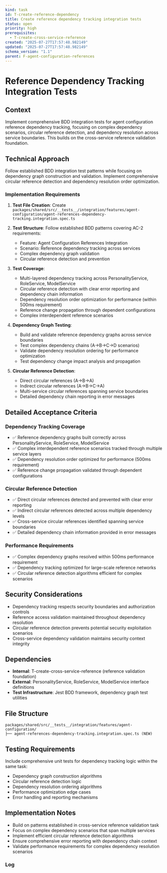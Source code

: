 ```yaml
---
kind: task
id: T-create-reference-dependency
title: Create reference dependency tracking integration tests
status: open
priority: high
prerequisites:
  - T-create-cross-service-reference
created: "2025-07-27T17:57:48.982149"
updated: "2025-07-27T17:57:48.982149"
schema_version: "1.1"
parent: F-agent-configuration-references
---
```


# Reference Dependency Tracking Integration Tests

## Context

Implement comprehensive BDD integration tests for agent configuration reference dependency tracking, focusing on complex dependency scenarios, circular reference detection, and dependency resolution across service boundaries. This builds on the cross-service reference validation foundation.

## Technical Approach

Follow established BDD integration test patterns while focusing on dependency graph construction and validation. Implement comprehensive circular reference detection and dependency resolution order optimization.

### Implementation Requirements

1. **Test File Creation**: Create `packages/shared/src/__tests__/integration/features/agent-configuration/agent-references-dependency-tracking.integration.spec.ts`

2. **Test Structure**: Follow established BDD patterns covering AC-2 requirements:
   - Feature: Agent Configuration References Integration
   - Scenario: Reference dependency tracking across services
   - Complex dependency graph validation
   - Circular reference detection and prevention

3. **Test Coverage**:
   - Multi-layered dependency tracking across PersonalityService, RoleService, ModelService
   - Circular reference detection with clear error reporting and dependency chain information
   - Dependency resolution order optimization for performance (within 500ms requirement)
   - Reference change propagation through dependent configurations
   - Complex interdependent reference scenarios

4. **Dependency Graph Testing**:
   - Build and validate reference dependency graphs across service boundaries
   - Test complex dependency chains (A→B→C→D scenarios)
   - Validate dependency resolution ordering for performance optimization
   - Test dependency change impact analysis and propagation

5. **Circular Reference Detection**:
   - Direct circular references (A→B→A)
   - Indirect circular references (A→B→C→A)
   - Multi-service circular references spanning service boundaries
   - Detailed dependency chain reporting in error messages

## Detailed Acceptance Criteria

### Dependency Tracking Coverage

- ✅ Reference dependency graphs built correctly across PersonalityService, RoleService, ModelService
- ✅ Complex interdependent reference scenarios tracked through multiple service layers
- ✅ Dependency resolution order optimized for performance (500ms requirement)
- ✅ Reference change propagation validated through dependent configurations

### Circular Reference Detection

- ✅ Direct circular references detected and prevented with clear error reporting
- ✅ Indirect circular references detected across multiple dependency levels
- ✅ Cross-service circular references identified spanning service boundaries
- ✅ Detailed dependency chain information provided in error messages

### Performance Requirements

- ✅ Complex dependency graphs resolved within 500ms performance requirement
- ✅ Dependency tracking optimized for large-scale reference networks
- ✅ Circular reference detection algorithms efficient for complex scenarios

## Security Considerations

- Dependency tracking respects security boundaries and authorization controls
- Reference access validation maintained throughout dependency resolution
- Circular reference detection prevents potential security exploitation scenarios
- Cross-service dependency validation maintains security context integrity

## Dependencies

- **Internal**: T-create-cross-service-reference (reference validation foundation)
- **External**: PersonalityService, RoleService, ModelService interface definitions
- **Test Infrastructure**: Jest BDD framework, dependency graph test utilities

## File Structure

```
packages/shared/src/__tests__/integration/features/agent-configuration/
├── agent-references-dependency-tracking.integration.spec.ts (NEW)
```

## Testing Requirements

Include comprehensive unit tests for dependency tracking logic within the same task:

- Dependency graph construction algorithms
- Circular reference detection logic
- Dependency resolution ordering algorithms
- Performance optimization edge cases
- Error handling and reporting mechanisms

## Implementation Notes

- Build on patterns established in cross-service reference validation task
- Focus on complex dependency scenarios that span multiple services
- Implement efficient circular reference detection algorithms
- Ensure comprehensive error reporting with dependency chain context
- Validate performance requirements for complex dependency resolution scenarios

### Log

